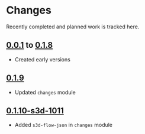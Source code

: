 # Changes
Recently completed and planned work is tracked here.

## [0.0.1](.) to [0.1.8](.)
- Created early versions

## [0.1.9](.)
- Updated `changes` module

## [0.1.10-s3d-1011](.)
- Added `s3d-flow-json` in `changes` module
